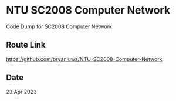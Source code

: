 # NTU SC2008 Computer Network

Code Dump for SC2008 Computer Network

## Route Link

https://github.com/bryanluwz/NTU-SC2008-Computer-Network

## Date

23 Apr 2023
